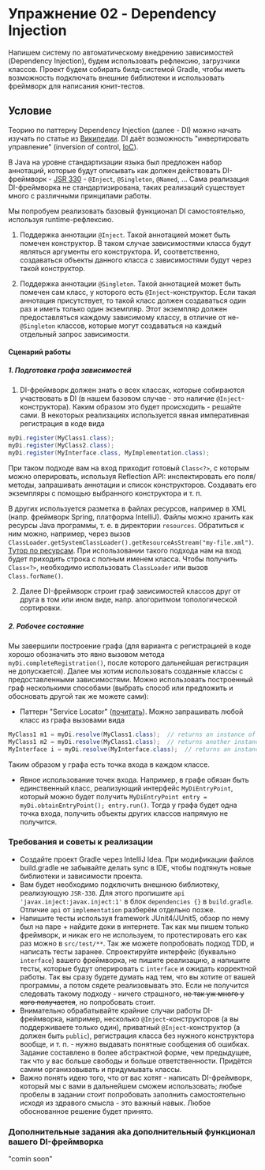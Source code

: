 # Упражнение 02 - Dependency Injection

Напишем систему по автоматическому внедрению зависимостей (Dependency Injection), будем использовать рефлексию,
загрузчики классов. Проект будем собирать билд-системой Gradle, чтобы иметь возможность подключать внешние библиотеки
и использовать фреймворк для написания юнит-тестов.

## Условие 

Теорию по паттерну Dependency Injection (далее - DI) можно начать изучать по статье из [Википедии][1].
DI даёт возможность "инвертировать управление" (inversion of control, [IoC][3]).

В Java на уровне стандартизации языка был предложен набор аннотаций, которые будут описывать как должен действовать 
DI-фреймворк - [JSR 330][2] - `@Inject`, `@Singleton`, `@Named`, ... Сама реализация DI-фреймворка не стандартизирована,
таких реализаций существует много с различными принципами работы.

Мы попробуем реализовать базовый функционал DI самостоятельно, используя runtime-рефлексию.

1. Поддержка аннотации `@Inject`. Такой аннотацией может быть помечен конструктор.
 В таком случае зависимостями класса будут являться аргументы его конструктора. И, соответственно, создаваться объекты
 данного класса с зависимостями будут через такой конструктор.

2. Поддержка аннотации `@Singleton`. Такой аннотацией может быть помечен сам класс, у которого есть 
 `@Inject`-конструктор. Если такая аннотация присутствует, то такой класс должен создаваться один раз и иметь только
 один экземпляр. Этот экземпляр должен предоставляться каждому зависимому классу, в отличие от не-`@Singleton` классов,
 которые могут создаваться на каждый отдельный запрос зависимости.

#### Сценарий работы

##### 1. Подготовка графа зависимостей
1. DI-фреймворк должен знать о всех классах, которые собираются участвовать в DI (в нашем базовом случае - это наличие 
`@Inject`-конструктора). Каким образом это будет происходить - решайте сами. 
В некоторых реализациях используется явная императивная регистрация в коде вида
```java
myDi.register(MyClass1.class);
myDi.register(MyClass2.class);
myDi.register(MyInterface.class, MyImplementation.class);
```
При таком подходе вам на вход приходит готовый `Class<?>`, с которым можно оперировать, используя Reflection API:
инспектировать его поля/методы, запрашивать аннотации и список конструкторов. Создавать его экземпляры с помощью
выбранного конструктора и т. п.

В других используется разметка в файлах ресурсов, например в XML (напр. фреймворк Spring, платформа IntelliJ). 
Файлы можно хранить как ресурсы Java программы, т. е. в директории `resources`. 
Обратиться к ним можно, например, через вызов `ClassLoader.getSystemClassLoader().getResourceAsStream("my-file.xml")`.
[Тутор по ресурсам][5].
При использовании такого подхода нам на вход будет приходить строка с полным именем класса.
Чтобы получить `Class<?>`, необходимо использовать `ClassLoader` или вызов `Class.forName()`.

2. Далее DI-фреймворк строит граф зависимостей классов друг от друга в том или ином виде,
напр. алогоритмом топологической сортировки.

##### 2. Рабочее состояние

Мы завершили построение графа (для варианта с регистрацией в коде хорошо обозначить это явно вызовом метода 
`myDi.completeRegistration()`, после которого дальнейшая регистрация не допускается). Далее мы хотим использовать 
созданные классы с предоставленными зависимостями.
Можно использовать построенный граф несколькими способами (выбрать способ или предложить и обосновать другой 
так же можете сами):

- Паттерн "Service Locator" ([почитать][4]). Можно запрашивать любой класс из графа вызовами вида 
```java
MyClass1 m1 = myDi.resolve(MyClass1.class);  // returns an instance of MyClass1
MyClass1 m2 = myDi.resolve(MyClass1.class);  // returns another instance of MyClass1, and the same if MyClass1 is @Singleton.
MyInterface i = myDi.resolve(MyInterface.class);  // returns an instance of MyImplementation
```
 Таким образом у графа есть точка входа в каждом классе.
- Явное использование точек входа. Например, в графе обязан быть единственный класс, реализующий интерфейс 
`MyDiEntryPoint`, который можно будет получить `MyDiEntryPoint entry = myDi.obtainEntryPoint(); entry.run()`. Тогда у
 графа будет одна точка входа, получить объекты других классов напрямую не получится.

### Требования и советы к реализации
- Создайте проект Gradle через IntelliJ Idea. При модификации файлов build.gradle не забывайте делать sync в IDE, чтобы
подтянуть новые библиотеки и зависимости проекта.
- Вам будет необходимо подключить внешнюю библиотеку, реализующую `JSR-330`. Для этого пропишите 
 `api 'javax.inject:javax.inject:1'` в блок `dependencies {}` в `build.gradle`. Отличие `api` от `implementation` 
 разберём отдельно позже.
- Напишите тесты используя framework JUnit4/JUnit5, обзор по нему был на паре + найдите доки в интернете. Так как мы
 пишем только фреймворк, и никак его не используем, то протестировать его как раз можно в `src/test/**`. Так же можете
 попробовать подход TDD, и написать тесты заранее. Спроектируйте интерфейс (буквально `interface`) вашего фреймворка,
 не пишите реализацию, а напишите тесты, которые будут оперировать с `interface` и ожидать корректной работы. Так вы
 сразу будете думать над тем, что вы хотите от вашей программы, а потом сядете реализовывать это. Если не получится
 следовать такому подходу - ничего страшного, ~~не так уж много у кого получается~~, но попробовать стоит.
- Внимательно обрабатывайте крайние случаи работы DI-фреймворка, например, несколько `@Inject`-конструкторов 
 (а вы поддерживаете только один), приватный `@Inject`-конструктор (а должен быть `public`), регистрация класса без 
 нужного конструктора вообще, и т. п. - нужно выдавать понятные сообщения об ошибках. Задание составлено в более 
 абстрактной форме, чем предыдущее, так что у вас больше свободы и больше ответственности. Придётся самим организовывать
 и придумывать классы.
- Важно понять идею того, что от вас хотят - написать DI-фреймворк, который мы с вами в дальнейшем сможем использовать;
 любые пробелы в задании стоит попробовать заполнить самостоятельно исходя из здравого смысла - это важный навык. Любое
 обоснованное решение будет принято.

[1]: https://en.wikipedia.org/wiki/Dependency_injection
[2]: https://jcp.org/en/jsr/detail?id=330
[3]: https://en.wikipedia.org/wiki/Inversion_of_control
[4]: https://en.wikipedia.org/wiki/Service_locator_pattern
[5]: https://www.amitph.com/java-read-file-from-resources-folder/

### Дополнительные задания aka дополнительный функционал вашего DI-фреймворка

"comin soon"